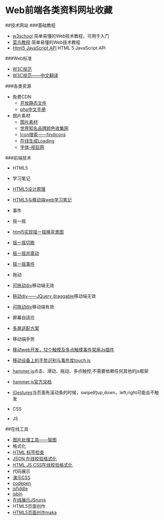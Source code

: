 # Web前端各类资料网址收藏

##技术网站
###基础教程

* [w3school](http://www.w3school.com.cn/)   简单易懂的Web技术教程，可用于入门
* [ 菜鸟教程](http://www.runoob.com/)     简单易懂的Web技术教程
* [Html5 JavaScript API](http://html5index.org/)   HTML 5 JavaScript API


###Web标准
* [W3C规范](http://www.w3.org/standards/)  
* [W3C规范——中文翻译](http://www.w3.org/html/ig/zh/wiki/%E7%BF%BB%E8%AF%91)   


###各类资源
* 免费CDN
  * [开放静态文件](http://staticfile.org/)  
  * [php中文手册](http://php.net/manual/zh/)
* 图片素材
  * [图片素材](https://www.pexels.com/popular-photos/#content) 
  * [世界知名品牌颜色收集网](http://brandcolors.net/)
  * [Icon搜索——findicons](http://findicons.com/)  
  * [在线生成Loading](http://preloaders.net/)
  * [字体-视巨网](http://www.ssjee.com/forum.php?mod=forumdisplay&fid=55&filter=typeid&typeid=12&sortid=6)

###前端技术
* HTML5
 * 学习笔记
  * [HTML5设计原理](http://www.chinaz.com/design/2011/0303/162653.shtml)
  * [HTML5与移动端web学习笔记](http://segmentfault.com/a/1190000002712653)
 * 事件
  * 摇一摇
   * [html5实现摇一摇换背景图](http://www.kuaipao8.com/?p=1405)
   * [摇一摇切歌](http://www.itnose.net/detail/6194939.html)
   * [摇一摇并震动](http://www.itnose.net/detail/6385472.html)
   * [摇一摇事件](http://www.helloweba.com/view-blog-287.html)
  * 拖动
   * [可拖动div](http://www.cnblogs.com/dolphinX/p/3290520.html)移动端无效
   * [拖动div——JQuery draggable](http://jqueryui.com/draggable/)移动端无效
   * [可拖动div](http://touch.code.baidu.com/examples.html)移动端有效
  * 屏幕自适应
   * [多屏适配方案](http://div.io/topic/1092)
  * 移动端手势
   * [移动web开发，12个触摸及多点触摸事件常用Js插件](http://www.pureasme.com/blog/2013/1105390.html)
   * [移动设备上的手势识别与事件库touch.js](http://touch.code.baidu.com/)
   * [hammer.js](http://blog.csdn.net/kongjiea/article/details/43016085)点击、滑动、拖动、多点触控,不需要依赖任何其他的js框架
   * [hammer.js官方文档](http://hammerjs.github.io/getting-started/)
   * [jGestures](http://www.haorooms.com/post/jquery_jGestures)当页面有滚动条的时候，swipe的up,down，left,right可能会不触发


* CSS
* JS


##在线工具
* [图片处理工具——智图](http://zhitu.tencent.com/)  
* 格式化
 * [HTML 标签检查](http://i.links.cn/checkhtmltag.asp)
 * [JSON 在线校验格式化](http://www.bejson.com/)
 * [HTML JS CSS在线校验格式化](http://tool.oschina.net/codeformat/js/)
* 代码展示
 * [演示CSS](http://dabblet.com/)
 * [codepen](http://codepen.io/)
 * [jsfiddle](http://jsfiddle.net/)
 * [jsbin](http://jsbin.com/)
 * [在线展示JSrunjs](http://runjs.cn/)
* HTML5页面创作
 * [HTML5页面创作maka](http://www.maka.im/home/case.html) 

